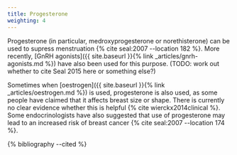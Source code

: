 ```yaml
---
title: Progesterone
weighting: 4
---
```


Progesterone (in particular, medroxyprogesterone or norethisterone) can be used to supress menstruation {% cite seal:2007 --location 182 %}. More recently, [GnRH agonists]({{ site.baseurl }}{% link _articles/gnrh-agonists.md %}) have also been used for this purpose. (TODO: work out whether to cite Seal 2015 here or something else?)

Sometimes when [oestrogen]({{ site.baseurl }}{% link _articles/oestrogen.md %}) is used, progesterone is also used, as some people have claimed that it affects breast size or shape. There is currently no clear evidence whether this is helpful {% cite wierckx2014clinical %}. Some endocrinologists have also suggested that use of progesterone may lead to an increased risk of breast cancer {% cite seal:2007 --location 174 %}.

{% bibliography --cited %}
